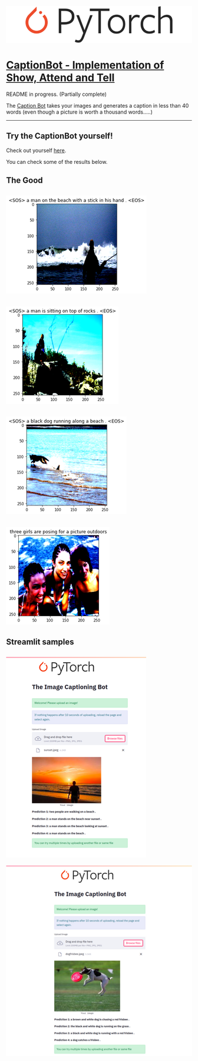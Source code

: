 ![pytorch.png](data/pytorch.png)

# [CaptionBot - Implementation of Show, Attend and Tell](https://arxiv.org/pdf/1502.03044.pdf)

README in progress. (Partially complete)

The [Caption Bot](https://share.streamlit.io/sankalp1999/image_captioning/main) takes your images and generates a caption in less than 40 words (even though a picture is worth a thousand words.....)

---

## Try the CaptionBot yourself!

Check out yourself [here](https://share.streamlit.io/sankalp1999/image_captioning/main).


You can check some of the results below.






## The Good
![1.png](/imgs/1.png)
---
![2.png](/imgs/2.png)
---
![3.png](/imgs/3.png)
---
![4.png](/imgs/4.png)
---


## Streamlit samples
![st1.png](/imgs/st1.png)
---
![st2.png](/imgs/st2.png)

